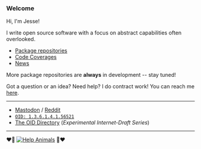 ### Welcome

Hi, I'm Jesse!

I write open source software with a focus on abstract capabilities often overlooked.

- [Package repositories](https://github.com/JesseCoretta?tab=repositories)
- [Code Coverages](https://app.codecov.io/gh/JesseCoretta?repoDisplay=Active)
- [News](https://github.com/JesseCoretta/JesseCoretta/blob/main/NEWS.md)

More package repositories are **always** in development -- stay tuned!

Got a question or an idea? Need help? I do contract work! You can reach me [here](mailto:jesse.coretta@icloud.com).

----

- [Mastodon](https://mastodon.social/@JesseCoretta) / [Reddit](https://www.reddit.com/user/JesseCoretta)
- [`OID: 1.3.6.1.4.1.56521`](https://oid-info.com/get/1.3.6.1.4.1.56521)
- [The OID Directory](https://oid.directory) (_Experimental Internet-Draft Series_)

----

❤️💜 [![Help Animals](https://img.shields.io/badge/help_animals-gray?label=%F0%9F%90%BE%20%F0%9F%98%BC%20%F0%9F%90%B6&labelColor=yellow)](https://github.com/JesseCoretta/JesseCoretta/blob/main/DONATIONS.md)  💜❤️
